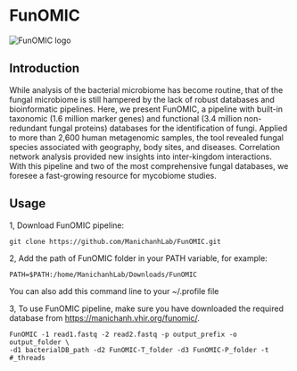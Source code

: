 # FunOMIC
![FunOMIC logo](https://manichanh.vhir.org/assets/img/funomic_logo.jpeg)
## Introduction
While analysis of the bacterial microbiome has become routine, that of the fungal microbiome is still hampered by the lack of robust databases and bioinformatic 
pipelines. Here, we present FunOMIC, a pipeline with built-in taxonomic (1.6 million marker genes) and functional (3.4 million non-redundant fungal proteins) 
databases for the identification of fungi. Applied to more than 2,600 human metagenomic samples, the tool revealed fungal species associated with geography, 
body sites, and diseases. Correlation network analysis provided new insights into inter-kingdom interactions. With this pipeline and two of the most comprehensive 
fungal databases, we foresee a fast-growing resource for mycobiome studies.
## Usage
1, Download FunOMIC pipeline:
```
git clone https://github.com/ManichanhLab/FunOMIC.git
```
2, Add the path of FunOMIC folder in your PATH variable, for example:
```
PATH=$PATH:/home/ManichanhLab/Downloads/FunOMIC
```
You can also add this command line to your ~/.profile file

3, To use FunOMIC pipeline, make sure you have downloaded the required database from https://manichanh.vhir.org/funomic/.
```
FunOMIC -1 read1.fastq -2 read2.fastq -p output_prefix -o output_folder \
-d1 bacterialDB_path -d2 FunOMIC-T_folder -d3 FunOMIC-P_folder -t #_threads
```


